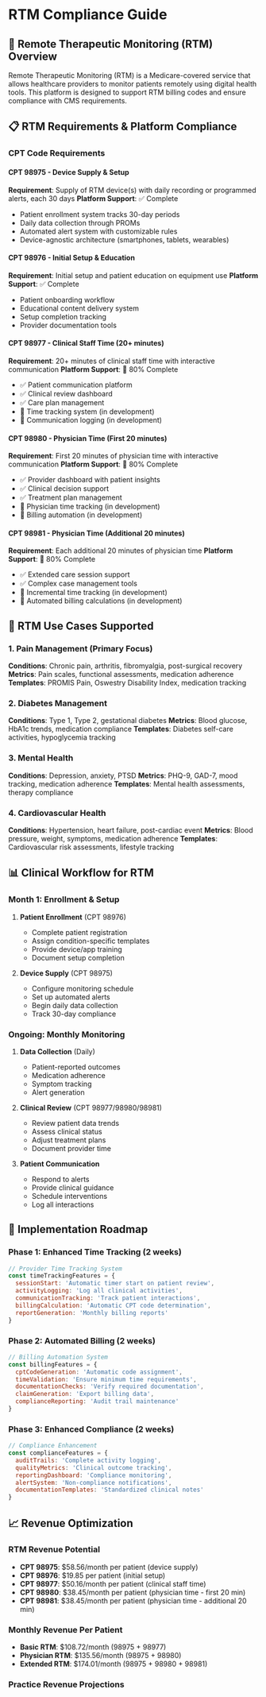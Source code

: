 # RTM Compliance Guide

## 🏥 Remote Therapeutic Monitoring (RTM) Overview

Remote Therapeutic Monitoring (RTM) is a Medicare-covered service that allows healthcare providers to monitor patients remotely using digital health tools. This platform is designed to support RTM billing codes and ensure compliance with CMS requirements.

## 📋 RTM Requirements & Platform Compliance

### CPT Code Requirements

#### CPT 98975 - Device Supply & Setup
**Requirement**: Supply of RTM device(s) with daily recording or programmed alerts, each 30 days
**Platform Support**: ✅ Complete
- Patient enrollment system tracks 30-day periods
- Daily data collection through PROMs
- Automated alert system with customizable rules
- Device-agnostic architecture (smartphones, tablets, wearables)

#### CPT 98976 - Initial Setup & Education
**Requirement**: Initial setup and patient education on equipment use
**Platform Support**: ✅ Complete
- Patient onboarding workflow
- Educational content delivery system
- Setup completion tracking
- Provider documentation tools

#### CPT 98977 - Clinical Staff Time (20+ minutes)
**Requirement**: 20+ minutes of clinical staff time with interactive communication
**Platform Support**: 🔄 80% Complete
- ✅ Patient communication platform
- ✅ Clinical review dashboard
- ✅ Care plan management
- 🔄 Time tracking system (in development)
- 🔄 Communication logging (in development)

#### CPT 98980 - Physician Time (First 20 minutes)
**Requirement**: First 20 minutes of physician time with interactive communication
**Platform Support**: 🔄 80% Complete
- ✅ Provider dashboard with patient insights
- ✅ Clinical decision support
- ✅ Treatment plan management
- 🔄 Physician time tracking (in development)
- 🔄 Billing automation (in development)

#### CPT 98981 - Physician Time (Additional 20 minutes)
**Requirement**: Each additional 20 minutes of physician time
**Platform Support**: 🔄 80% Complete
- ✅ Extended care session support
- ✅ Complex case management tools
- 🔄 Incremental time tracking (in development)
- 🔄 Automated billing calculations (in development)

## 🎯 RTM Use Cases Supported

### 1. Pain Management (Primary Focus)
**Conditions**: Chronic pain, arthritis, fibromyalgia, post-surgical recovery
**Metrics**: Pain scales, functional assessments, medication adherence
**Templates**: PROMIS Pain, Oswestry Disability Index, medication tracking

### 2. Diabetes Management
**Conditions**: Type 1, Type 2, gestational diabetes
**Metrics**: Blood glucose, HbA1c trends, medication compliance
**Templates**: Diabetes self-care activities, hypoglycemia tracking

### 3. Mental Health
**Conditions**: Depression, anxiety, PTSD
**Metrics**: PHQ-9, GAD-7, mood tracking, medication adherence
**Templates**: Mental health assessments, therapy compliance

### 4. Cardiovascular Health
**Conditions**: Hypertension, heart failure, post-cardiac event
**Metrics**: Blood pressure, weight, symptoms, medication adherence
**Templates**: Cardiovascular risk assessments, lifestyle tracking

## 📊 Clinical Workflow for RTM

### Month 1: Enrollment & Setup
1. **Patient Enrollment** (CPT 98976)
   - Complete patient registration
   - Assign condition-specific templates
   - Provide device/app training
   - Document setup completion

2. **Device Supply** (CPT 98975)
   - Configure monitoring schedule
   - Set up automated alerts
   - Begin daily data collection
   - Track 30-day compliance

### Ongoing: Monthly Monitoring
1. **Data Collection** (Daily)
   - Patient-reported outcomes
   - Medication adherence
   - Symptom tracking
   - Alert generation

2. **Clinical Review** (CPT 98977/98980/98981)
   - Review patient data trends
   - Assess clinical status
   - Adjust treatment plans
   - Document provider time

3. **Patient Communication**
   - Respond to alerts
   - Provide clinical guidance
   - Schedule interventions
   - Log all interactions

## 🔧 Implementation Roadmap

### Phase 1: Enhanced Time Tracking (2 weeks)
```javascript
// Provider Time Tracking System
const timeTrackingFeatures = {
  sessionStart: 'Automatic timer start on patient review',
  activityLogging: 'Log all clinical activities',
  communicationTracking: 'Track patient interactions',
  billingCalculation: 'Automatic CPT code determination',
  reportGeneration: 'Monthly billing reports'
}
```

### Phase 2: Automated Billing (2 weeks)
```javascript
// Billing Automation System
const billingFeatures = {
  cptCodeGeneration: 'Automatic code assignment',
  timeValidation: 'Ensure minimum time requirements',
  documentationChecks: 'Verify required documentation',
  claimGeneration: 'Export billing data',
  complianceReporting: 'Audit trail maintenance'
}
```

### Phase 3: Enhanced Compliance (2 weeks)
```javascript
// Compliance Enhancement
const complianceFeatures = {
  auditTrails: 'Complete activity logging',
  qualityMetrics: 'Clinical outcome tracking',
  reportingDashboard: 'Compliance monitoring',
  alertSystem: 'Non-compliance notifications',
  documentationTemplates: 'Standardized clinical notes'
}
```

## 📈 Revenue Optimization

### RTM Revenue Potential
- **CPT 98975**: $58.56/month per patient (device supply)
- **CPT 98976**: $19.85 per patient (initial setup)
- **CPT 98977**: $50.16/month per patient (clinical staff time)
- **CPT 98980**: $38.45/month per patient (physician time - first 20 min)
- **CPT 98981**: $38.45/month per patient (physician time - additional 20 min)

### Monthly Revenue Per Patient
- **Basic RTM**: $108.72/month (98975 + 98977)
- **Physician RTM**: $135.56/month (98975 + 98980)
- **Extended RTM**: $174.01/month (98975 + 98980 + 98981)

### Practice Revenue Projections